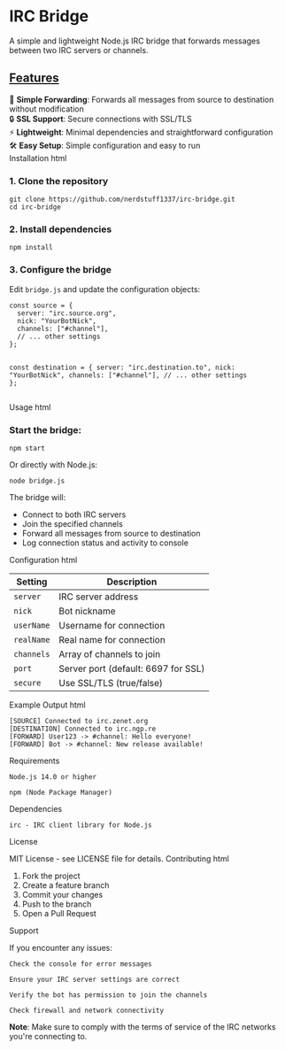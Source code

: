 <h1>IRC Bridge</h1>

A simple and lightweight Node.js IRC bridge that forwards messages between two IRC servers or channels.</br>


<h2 style="text-decoration: underline; font-weight: bold;">Features</h2>
<div class="features"> <div class="feature"> <span class="emoji">🔄</span> <strong>Simple Forwarding</strong>: Forwards all messages from source to destination without modification </div> <div class="feature"> <span class="emoji">🔒</span> <strong>SSL Support</strong>: Secure connections with SSL/TLS </div> <div class="feature"> <span class="emoji">⚡</span> <strong>Lightweight</strong>: Minimal dependencies and straightforward configuration </div> <div class="feature"> <span class="emoji">🛠️</span> <strong>Easy Setup</strong>: Simple configuration and easy to run </div> </div>
Installation
html

<div class="installation-steps">
  <div class="step">
    <h3>1. Clone the repository</h3>
    <pre><code>git clone https://github.com/nerdstuff1337/irc-bridge.git
cd irc-bridge</code></pre>
  </div>
  
  <div class="step">
    <h3>2. Install dependencies</h3>
    <pre><code>npm install</code></pre>
  </div>
  
  <div class="step">
    <h3>3. Configure the bridge</h3>
    <p>Edit <code>bridge.js</code> and update the configuration objects:</p>
    <pre><code class="language-javascript">const source = {
  server: "irc.source.org",
  nick: "YourBotNick",
  channels: ["#channel"],
  // ... other settings
};

const destination = {
  server: "irc.destination.to",
  nick: "YourBotNick", 
  channels: ["#channel"],
  // ... other settings
};</code></pre>
  </div>
</div>

Usage
html

<div class="usage">
  <h3>Start the bridge:</h3>
  <pre><code class="language-bash">npm start</code></pre>
  
  <p>Or directly with Node.js:</p>
  <pre><code class="language-bash">node bridge.js</code></pre>
  
  <div class="bridge-info">
    <p>The bridge will:</p>
    <ul>
      <li>Connect to both IRC servers</li>
      <li>Join the specified channels</li>
      <li>Forward all messages from source to destination</li>
      <li>Log connection status and activity to console</li>
    </ul>
  </div>
</div>

Configuration
html

<div class="configuration">
  <table>
    <thead>
      <tr>
        <th>Setting</th>
        <th>Description</th>
      </tr>
    </thead>
    <tbody>
      <tr>
        <td><code>server</code></td>
        <td>IRC server address</td>
      </tr>
      <tr>
        <td><code>nick</code></td>
        <td>Bot nickname</td>
      </tr>
      <tr>
        <td><code>userName</code></td>
        <td>Username for connection</td>
      </tr>
      <tr>
        <td><code>realName</code></td>
        <td>Real name for connection</td>
      </tr>
      <tr>
        <td><code>channels</code></td>
        <td>Array of channels to join</td>
      </tr>
      <tr>
        <td><code>port</code></td>
        <td>Server port (default: 6697 for SSL)</td>
      </tr>
      <tr>
        <td><code>secure</code></td>
        <td>Use SSL/TLS (true/false)</td>
      </tr>
    </tbody>
  </table>
</div>

Example Output
html

<div class="example-output">
  <pre><code class="language-text">[SOURCE] Connected to irc.zenet.org
[DESTINATION] Connected to irc.ngp.re
[FORWARD] User123 -> #channel: Hello everyone!
[FORWARD] Bot -> #channel: New release available!</code></pre>
</div>

Requirements

    Node.js 14.0 or higher

    npm (Node Package Manager)

Dependencies

    irc - IRC client library for Node.js

License

MIT License - see LICENSE file for details.
Contributing
html

<div class="contributing">
  <ol>
    <li>Fork the project</li>
    <li>Create a feature branch</li>
    <li>Commit your changes</li>
    <li>Push to the branch</li>
    <li>Open a Pull Request</li>
  </ol>
</div>

Support

If you encounter any issues:

    Check the console for error messages

    Ensure your IRC server settings are correct

    Verify the bot has permission to join the channels

    Check firewall and network connectivity

<b>Note</b>: Make sure to comply with the terms of service of the IRC networks you're connecting to.
